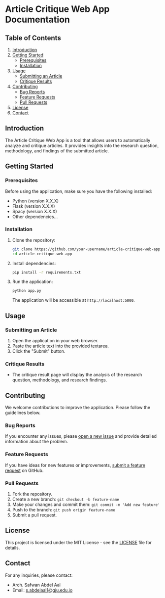# Article Critique Web App Documentation

## Table of Contents

1. [Introduction](#introduction)
2. [Getting Started](#getting-started)
    - [Prerequisites](#prerequisites)
    - [Installation](#installation)
3. [Usage](#usage)
    - [Submitting an Article](#submitting-an-article)
    - [Critique Results](#critique-results)
4. [Contributing](#contributing)
    - [Bug Reports](#bug-reports)
    - [Feature Requests](#feature-requests)
    - [Pull Requests](#pull-requests)
5. [License](#license)
6. [Contact](#contact)

## Introduction

The Article Critique Web App is a tool that allows users to automatically analyze and critique articles. It provides insights into the research question, methodology, and findings of the submitted article.

## Getting Started

### Prerequisites

Before using the application, make sure you have the following installed:

- Python (version X.X.X)
- Flask (version X.X.X)
- Spacy (version X.X.X)
- Other dependencies...

### Installation

1. Clone the repository:

    ```bash
    git clone https://github.com/your-username/article-critique-web-app.git
    cd article-critique-web-app
    ```

2. Install dependencies:

    ```bash
    pip install -r requirements.txt
    ```

3. Run the application:

    ```bash
    python app.py
    ```

    The application will be accessible at `http://localhost:5000`.

## Usage

### Submitting an Article

1. Open the application in your web browser.
2. Paste the article text into the provided textarea.
3. Click the "Submit" button.

### Critique Results

- The critique result page will display the analysis of the research question, methodology, and research findings.

## Contributing

We welcome contributions to improve the application. Please follow the guidelines below.

### Bug Reports

If you encounter any issues, please [open a new issue](https://github.com/your-username/article-critique-web-app/issues/new) and provide detailed information about the problem.

### Feature Requests

If you have ideas for new features or improvements, [submit a feature request](https://github.com/your-username/article-critique-web-app/issues/new) on GitHub.

### Pull Requests

1. Fork the repository.
2. Create a new branch: `git checkout -b feature-name`
3. Make your changes and commit them: `git commit -m 'Add new feature'`
4. Push to the branch: `git push origin feature-name`
5. Submit a pull request.

## License

This project is licensed under the MIT License - see the [LICENSE](LICENSE) file for details.

## Contact

For any inquiries, please contact:

- Arch. Safwan Abdel Aal
- Email: s.abdelaal1@gju.edu.jo

